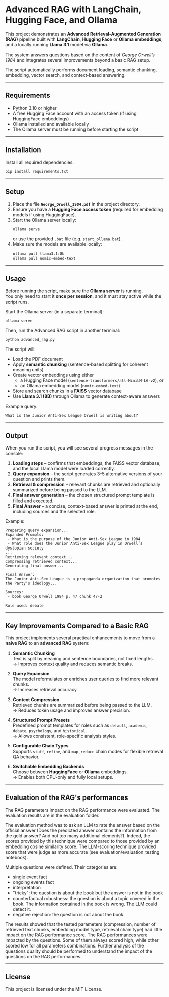 # Advanced RAG with LangChain, Hugging Face, and Ollama

This project demonstrates an **Advanced Retrieval-Augmented Generation (RAG)** pipeline built with **LangChain**, **Hugging Face** or **Ollama embeddings**, and a locally running **Llama 3.1** model via **Ollama**.

The system answers questions based on the content of *George Orwell’s 1984* and integrates several improvements beyond a basic RAG setup.

The script automatically performs document loading, semantic chunking, embedding, vector search, and context-based answering.

---

## Requirements

- Python 3.10 or higher  
- A free Hugging Face account with an access token (if using HuggingFace embeddings)  
- Ollama installed and available locally  
- The Ollama server must be running before starting the script  

---

## Installation

Install all required dependencies:

```bash
pip install requirements.txt
```

---

## Setup

1. Place the file **`George_Orwell_1984.pdf`** in the project directory.  
2. Ensure you have a **Hugging Face access token** (required for embedding models if using HuggingFace).  
3. Start the Ollama server locally:
   ```bash
   ollama serve
   ```
   or use the provided `.bat` file (e.g. `start_ollama.bat`).
4. Make sure the models are available locally:
   ```bash
   ollama pull llama3.1:8b
   ollama pull nomic-embed-text
   ```

---

## Usage

Before running the script, make sure the **Ollama server** is running.  
You only need to start it **once per session**, and it must stay active while the script runs.

Start the Ollama server (in a separate terminal):
```bash
ollama serve
```

Then, run the Advanced RAG script in another terminal:
```bash
python advanced_rag.py
```

The script will:
- Load the PDF document  
- Apply **semantic chunking** (sentence-based splitting for coherent meaning units)  
- Create vector embeddings using either  
  - a Hugging Face model (`sentence-transformers/all-MiniLM-L6-v2`), or  
  - an Ollama embedding model (`nomic-embed-text`)  
- Store and search chunks in a **FAISS** vector database  
- Use **Llama 3.1 (8B)** through Ollama to generate context-aware answers  

Example query:
```
What is the Junior Anti-Sex League Orwell is writing about?
```

---

## Output

When you run the script, you will see several progress messages in the console:

1. **Loading steps** – confirms that embeddings, the FAISS vector database, and the local Llama model were loaded correctly.  
2. **Query expansion** – the script generates 3–5 alternative versions of your question and prints them.  
3. **Retrieval & compression** – relevant chunks are retrieved and optionally summarized before being passed to the LLM.  
4. **Final answer generation** – the chosen structured prompt template is filled and executed.  
5. **Final Answer** – a concise, context-based answer is printed at the end, including sources and the selected role.

Example:
```
Preparing query expansion...
Expanded Prompts:
 - What is the purpose of the Junior Anti-Sex League in 1984
 - What role does the Junior Anti-Sex League play in Orwell’s dystopian society
...
Retrieving relevant context...
Compressing retrieved context...
Generating final answer...

Final Answer:
The Junior Anti-Sex League is a propaganda organization that promotes the Party’s ideology...

Sources:
 - book George Orwell 1984 p. 47 chunk 47-2

Role used: debate
```

---

## Key Improvements Compared to a Basic RAG

This project implements several practical enhancements to move from a **naive RAG** to an **advanced RAG** system:

1. **Semantic Chunking**  
   Text is split by meaning and sentence boundaries, not fixed lengths.  
   → Improves context quality and reduces semantic breaks.

2. **Query Expansion**  
   The model reformulates or enriches user queries to find more relevant chunks.  
   → Increases retrieval accuracy.

3. **Context Compression**  
   Retrieved chunks are summarized before being passed to the LLM.  
   → Reduces token usage and improves answer precision.

4. **Structured Prompt Presets**  
   Predefined prompt templates for roles such as `default`, `academic`, `debate`, `psychology`, and `historical`.  
   → Allows consistent, role-specific analysis styles.

5. **Configurable Chain Types**  
   Supports `stuff`, `refine`, and `map_reduce` chain modes for flexible retrieval QA behavior.

6. **Switchable Embedding Backends**  
   Choose between **HuggingFace** or **Ollama** embeddings.  
   → Enables both CPU-only and fully local setups.
---
## Evaluation of the RAG's performances

The RAG parameters impact on the RAG performance were evaluated. The evaluation results are in the evaluation folder.

The evaluation method was to ask an LLM to rate the answer based on the official answer (Does the predicted answer contains the information from the gold answer? And not too many additional elements?). Indeed, the scores provided by this technique were compared to those provided by an embedding cosine similarity score. The LLM-scoring technique provided score that were judge as more accurate (see evaluation/evaluation_testing notebook).

Multiple questions were defined. Their categories are:
 - single event fact
 - ongoing events fact
 - interpretation
 - "tricky": the question is about the book but the answer is not in the book
 - counterfactual robustness: the question is about a topic covered in the book. The information contained in the book is wrong. The LLM could detect it.
 - negative rejection: the question is not about the book

The results showed that the tested parameters (compression, number of retrieved text chunks, embedding model type, retrieval chain type) had little impact on the RAG performance score.
The RAG performances were impacted by the questions. Some of them always scored high, while other scored low for all parameters combinations. Further analysis of the questions quality should be performed to understand the impact of the questions on the RAG performances.

---

## License

This project is licensed under the MIT License.
